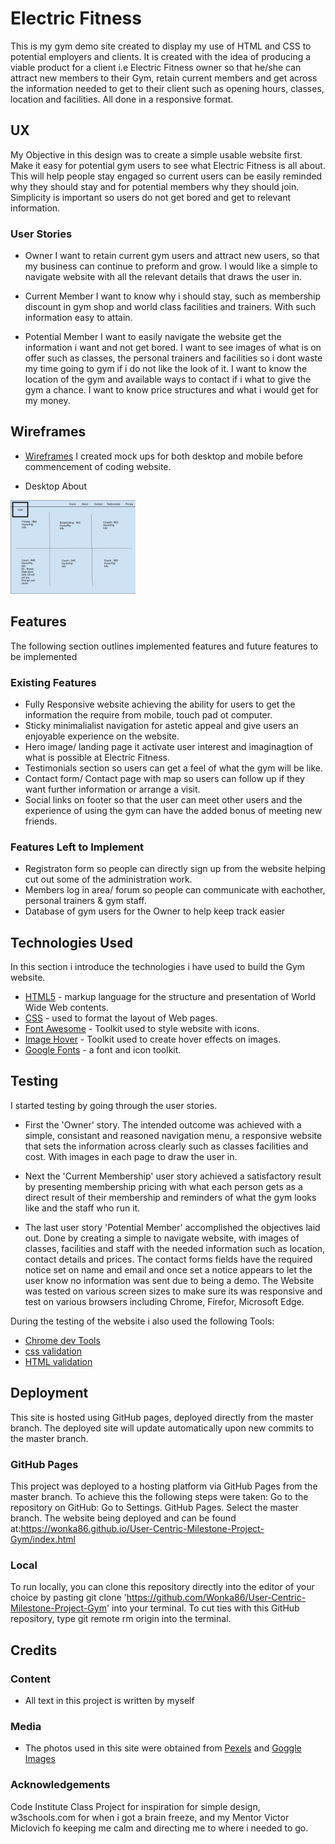 # Electric Fitness

This is my gym demo site created to display my use of HTML and CSS to potential employers and clients. It is created with the idea of producing a viable product for a client i.e Electric Fitness owner so that he/she can attract new members to their Gym, retain current members and get across the information needed to get to their client such as opening hours, classes, location and facilities. All done in a responsive format. 
 
 
## UX

My Objective in this design was to create a simple usable website first. Make it easy for potential gym users to see what Electric Fitness is all about. This will help people stay engaged so current users can be easily reminded why they should stay and for potential members why they should join. Simplicity is important so users do not get bored and get to relevant information.

###  User Stories

- Owner
 I want to retain current gym users and attract new users, so that my business can continue to preform and grow. I would like a simple to navigate website with all the relevant details that draws the user in.
 
- Current Member
 I want to know why i should stay, such as membership discount in gym shop and world class facilities and trainers. With such information easy to attain.
 
- Potential Member
 I want to easily navigate the website get the information i want and not get bored.
 I want to see images of what is on offer such as classes, the personal trainers and facilities so i dont waste my time going to gym if   i do not like the look of it.
 I want to know the location of the gym and available ways to contact if i what to give the gym a chance.
 I want to know price structures and what i would get for my money.

## Wireframes

- [Wireframes](https://github.com/Wonka86/User-Centric-Milestone-Project/tree/master/wireframes)
 I created mock ups for both desktop and mobile before commencement of coding website.
 
 - Desktop About 
<img src="wireframes/Gym%20About.jpg" width="200">

## Features

The following section outlines implemented features and future features to be implemented
 
### Existing Features

- Fully Responsive website achieving the ability for users to get the information the require from mobile, touch pad ot computer.
- Sticky minimalialist navigation for astetic appeal and give users an enjoyable experience on the website.
- Hero image/ landing page it activate user interest and imaginagtion of what is possible at Electric Fitness.
- Testimonials section so users can get a feel of what the gym will be like.
- Contact form/ Contact page with map so users can follow up if they want further information or arrange a visit.
- Social links on footer so that the user can meet other users and the experience of using the gym can have the added bonus of meeting new friends.


### Features Left to Implement
- Registraton form so people can directly sign up from the website helping cut out some of the administration work.
- Members log in area/ forum so people can communicate with eachother, personal trainers & gym staff.
- Database of gym users for the Owner to help keep track easier


## Technologies Used

In this section i introduce the technologies i have used to build the Gym website.

- [HTML5](https://en.wikipedia.org/wiki/HTML5) - markup language for the structure and presentation of World Wide Web contents.
- [CSS](https://en.wikipedia.org/wiki/Cascading_Style_Sheets) - used to format the layout of Web pages.
- [Font Awesome](https://fontawesome.com/) - Toolkit used to style website with icons.
- [Image Hover](https://www.imagehover.io/) - Toolkit used to create hover effects on images.
- [Google Fonts](https://fonts.google.com/) - a font and icon toolkit.
    


## Testing

I started testing by going through the user stories.

- First the 'Owner' story. The intended outcome was achieved with a simple, consistant and reasoned navigation menu, a responsive website that sets the information across clearly such as classes facilities and cost. With images in each page to draw the user in.

- Next the 'Current Membership' user story achieved a satisfactory result by presenting membership pricing with what each person gets as a direct result of their membership and reminders of what the gym looks like and the staff who run it.

- The last user story 'Potential Member' accomplished the objectives laid out. Done by creating a simple to navigate website, with images of classes, facilities and staff with the needed information such as location, contact details and prices. The contact forms fields have the required notice set on name and email and once set a notice appears to let the user know no information was sent due to being a demo. The Website was tested on various screen sizes to make sure its was responsive and test on various browsers including Chrome, Firefor, Microsoft Edge.

During the testing of the website i also used the following Tools:

- [Chrome dev Tools](https://developers.google.com/web/tools/chrome-devtools)
- [css validation](https://jigsaw.w3.org/css-validator/)
- [HTML validation](https://validator.w3.org/)

## Deployment

This site is hosted using GitHub pages, deployed directly from the master branch. The deployed site will update automatically upon new commits to the master branch.

### GitHub Pages
This project was deployed to a hosting platform via GitHub Pages from the master branch.
To achieve this the following steps were taken:
Go to the repository on GitHub: 
Go to Settings.
GitHub Pages.
Select the master branch.
The website being deployed and can be found at:https://wonka86.github.io/User-Centric-Milestone-Project-Gym/index.html

### Local
To run locally, you can clone this repository directly into the editor of your choice by pasting git clone 'https://github.com/Wonka86/User-Centric-Milestone-Project-Gym' into your terminal. To cut ties with this GitHub repository, type git remote rm origin into the terminal.

## Credits

### Content
- All text in this project is written by myself

### Media
- The photos used in this site were obtained from [Pexels](https://www.pexels.com/) and [Goggle Images](https://www.google.co.uk/imghp?hl=en&tab=wi&ogbl)

### Acknowledgements

Code Institute Class Project for inspiration for simple design, w3schools.com for when i got a brain freeze, and my Mentor Victor Miclovich fo keeping me calm and directing me to where i needed to go.
